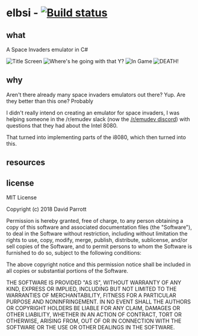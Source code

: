 # elbsi - [![Build status](https://ci.appveyor.com/api/projects/status/g74hgca5424in1j8?svg=true)](https://ci.appveyor.com/project/eightlittlebits/elbsi)

## what

A Space Invaders emulator in C#

![Title Screen](https://eightlittlebits.github.io/elbsi/images/titlescreen.png) ![Where's he going with that Y?](https://eightlittlebits.github.io/elbsi/images/abduction.png)
![In Game](https://eightlittlebits.github.io/elbsi/images/ingame.png) ![DEATH!](https://eightlittlebits.github.io/elbsi/images/death.png)

## why

Aren't there already many space invaders emulators out there? Yup. Are they 
better than this one? Probably

I didn't really intend on creating an emulator for space invaders, I was 
helping someone in the /r/emudev slack (now the [/r/emudev discord](https://discord.gg/dkmJAes))
with questions that they had about the Intel 8080.

That turned into implementing parts of the i8080, which then turned into this.

## resources

## license

MIT License

Copyright (c) 2018 David Parrott

Permission is hereby granted, free of charge, to any person obtaining a copy
of this software and associated documentation files (the "Software"), to deal
in the Software without restriction, including without limitation the rights
to use, copy, modify, merge, publish, distribute, sublicense, and/or sell
copies of the Software, and to permit persons to whom the Software is
furnished to do so, subject to the following conditions:

The above copyright notice and this permission notice shall be included in all
copies or substantial portions of the Software.

THE SOFTWARE IS PROVIDED "AS IS", WITHOUT WARRANTY OF ANY KIND, EXPRESS OR
IMPLIED, INCLUDING BUT NOT LIMITED TO THE WARRANTIES OF MERCHANTABILITY,
FITNESS FOR A PARTICULAR PURPOSE AND NONINFRINGEMENT. IN NO EVENT SHALL THE
AUTHORS OR COPYRIGHT HOLDERS BE LIABLE FOR ANY CLAIM, DAMAGES OR OTHER
LIABILITY, WHETHER IN AN ACTION OF CONTRACT, TORT OR OTHERWISE, ARISING FROM,
OUT OF OR IN CONNECTION WITH THE SOFTWARE OR THE USE OR OTHER DEALINGS IN THE
SOFTWARE.
